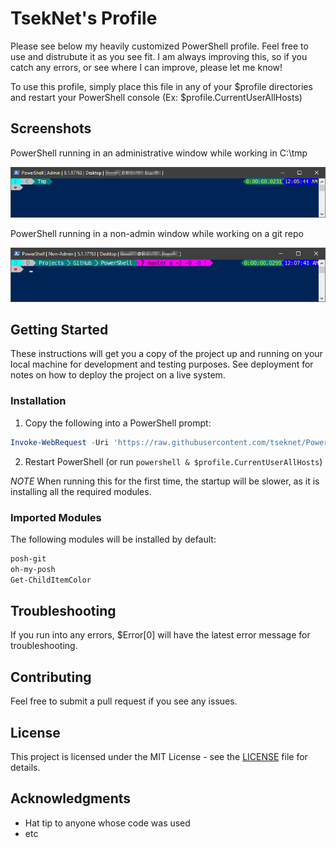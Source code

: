 # TsekNet's Profile

Please see below my heavily customized PowerShell profile. Feel free to use and distrubute it as
you see fit. I am always improving this, so if you catch any errors, or see where I
can improve, please let me know!

To use this profile, simply place this file in any of your $profile
directories and restart your PowerShell console
(Ex: $profile.CurrentUserAllHosts)

## Screenshots

PowerShell running in an administrative window while working in C:\tmp

![PowerShell Admin](PowerShell_Admin_No_Git.png)

PowerShell running in a non-admin window while working on a git repo

![PowerShell Non-Admin](PowerShell_NoAdmin_Git.png)

## Getting Started

These instructions will get you a copy of the project up and running on your local machine for development and testing purposes. See deployment for notes on how to deploy the project on a live system.

### Installation

1. Copy the following into a PowerShell prompt:

```powershell
Invoke-WebRequest -Uri 'https://raw.githubusercontent.com/tseknet/PowerShell/master/Profile/Profile.ps1' -OutFile $profile.CurrentUserAllHosts -TimeoutSec 30
```

2. Restart PowerShell (or run ```powershell & $profile.CurrentUserAllHosts```)

*NOTE* When running this for the first time, the startup will be slower, as it is installing all the required modules.

### Imported Modules

The following modules will be installed by default:

```powershell {.good}
posh-git
oh-my-posh
Get-ChildItemColor
```

## Troubleshooting

If you run into any errors, $Error[0] will have the latest error message for troubleshooting.

## Contributing

Feel free to submit a pull request if you see any issues.

## License

This project is licensed under the MIT License - see the [LICENSE](../LICENSE) file for details.

## Acknowledgments

* Hat tip to anyone whose code was used
* etc
